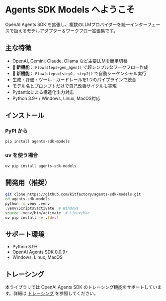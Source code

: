 # Agents SDK Models へようこそ

OpenAI Agents SDK を拡張し、複数のLLMプロバイダーを統一インターフェースで扱えるモデルアダプター＆ワークフロー拡張集です。

## 主な特徴

- OpenAI, Gemini, Claude, Ollama など主要LLMを簡単切替
- **🚀 新機能：** `Flow(steps=gen_agent)` で超シンプルなワークフロー作成
- **🚀 新機能：** `Flow(steps=[step1, step2])` で自動シーケンシャル実行
- 生成・評価・ツール・ガードレールを1つのパイプラインで統合
- モデル名とプロンプトだけで自己改善サイクルも実現
- Pydanticによる構造化出力対応
- Python 3.9+ / Windows, Linux, MacOS対応

## インストール

### PyPI から
```bash
pip install agents-sdk-models
```

### uv を使う場合
```bash
uv pip install agents-sdk-models
```

## 開発用（推奨）
```bash
git clone https://github.com/kitfactory/agents-sdk-models.git
cd agents-sdk-models
python -m venv .venv
.venv\Scripts\activate  # Windows
source .venv/bin/activate  # Linux/Mac
uv pip install -e .[dev]
```

## サポート環境
- Python 3.9+
- OpenAI Agents SDK 0.0.9+
- Windows, Linux, MacOS 

## トレーシング
本ライブラリでは OpenAI Agents SDK のトレーシング機能をサポートしています。詳細は [トレーシング](tracing.md) を参照してください。 